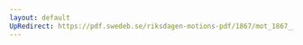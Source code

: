 ```yaml
---
layout: default
UpRedirect: https://pdf.swedeb.se/riksdagen-motions-pdf/1867/mot_1867__ak__00248/mot_1867__ak__00248_003.pdf
---
```

